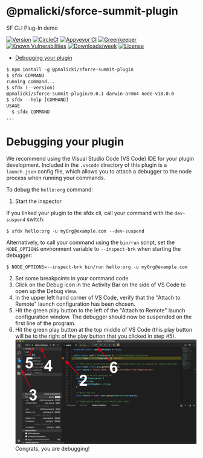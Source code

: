 @pmalicki/sforce-summit-plugin
==============================

SF CLI Plug-In demo

[![Version](https://img.shields.io/npm/v/@pmalicki/sforce-summit-plugin.svg)](https://npmjs.org/package/@pmalicki/sforce-summit-plugin)
[![CircleCI](https://circleci.com/gh/piotr-malicki/sforce-summit-plugin/tree/master.svg?style=shield)](https://circleci.com/gh/piotr-malicki/sforce-summit-plugin/tree/master)
[![Appveyor CI](https://ci.appveyor.com/api/projects/status/github/piotr-malicki/sforce-summit-plugin?branch=master&svg=true)](https://ci.appveyor.com/project/heroku/sforce-summit-plugin/branch/master)
[![Greenkeeper](https://badges.greenkeeper.io/piotr-malicki/sforce-summit-plugin.svg)](https://greenkeeper.io/)
[![Known Vulnerabilities](https://snyk.io/test/github/piotr-malicki/sforce-summit-plugin/badge.svg)](https://snyk.io/test/github/piotr-malicki/sforce-summit-plugin)
[![Downloads/week](https://img.shields.io/npm/dw/@pmalicki/sforce-summit-plugin.svg)](https://npmjs.org/package/@pmalicki/sforce-summit-plugin)
[![License](https://img.shields.io/npm/l/@pmalicki/sforce-summit-plugin.svg)](https://github.com/piotr-malicki/sforce-summit-plugin/blob/master/package.json)

<!-- toc -->
* [Debugging your plugin](#debugging-your-plugin)
<!-- tocstop -->
<!-- install -->
<!-- usage -->
```sh-session
$ npm install -g @pmalicki/sforce-summit-plugin
$ sfdx COMMAND
running command...
$ sfdx (--version)
@pmalicki/sforce-summit-plugin/0.0.1 darwin-arm64 node-v18.0.0
$ sfdx --help [COMMAND]
USAGE
  $ sfdx COMMAND
...
```
<!-- usagestop -->
<!-- commands -->

<!-- commandsstop -->
<!-- debugging-your-plugin -->
# Debugging your plugin
We recommend using the Visual Studio Code (VS Code) IDE for your plugin development. Included in the `.vscode` directory of this plugin is a `launch.json` config file, which allows you to attach a debugger to the node process when running your commands.

To debug the `hello:org` command: 
1. Start the inspector
  
If you linked your plugin to the sfdx cli, call your command with the `dev-suspend` switch: 
```sh-session
$ sfdx hello:org -u myOrg@example.com --dev-suspend
```
  
Alternatively, to call your command using the `bin/run` script, set the `NODE_OPTIONS` environment variable to `--inspect-brk` when starting the debugger:
```sh-session
$ NODE_OPTIONS=--inspect-brk bin/run hello:org -u myOrg@example.com
```

2. Set some breakpoints in your command code
3. Click on the Debug icon in the Activity Bar on the side of VS Code to open up the Debug view.
4. In the upper left hand corner of VS Code, verify that the "Attach to Remote" launch configuration has been chosen.
5. Hit the green play button to the left of the "Attach to Remote" launch configuration window. The debugger should now be suspended on the first line of the program. 
6. Hit the green play button at the top middle of VS Code (this play button will be to the right of the play button that you clicked in step #5).
<br><img src=".images/vscodeScreenshot.png" width="480" height="278"><br>
Congrats, you are debugging!
